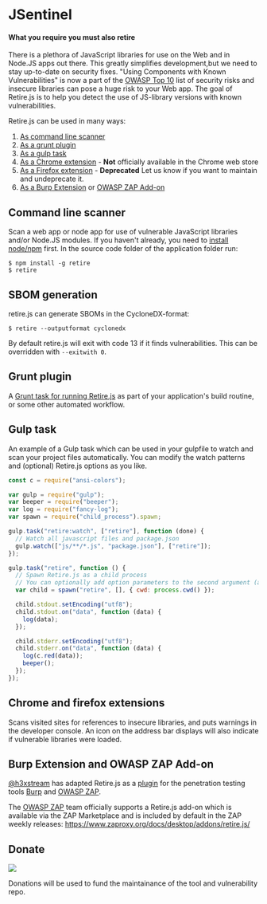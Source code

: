 # JSentinel

#### What you require you must also retire

There is a plethora of JavaScript libraries for use on the Web and in Node.JS apps out there. This greatly simplifies development,but we need to stay up-to-date on security fixes. "Using Components with Known Vulnerabilities" is now a part of the [OWASP Top 10](https://www.owasp.org/index.php/Top_10_2013-A9-Using_Components_with_Known_Vulnerabilities) list of security risks and insecure libraries can pose a huge risk to your Web app. The goal of Retire.js is to help you detect the use of JS-library versions with known vulnerabilities.

Retire.js can be used in many ways:

1. [As command line scanner](https://github.com/RetireJS/retire.js/tree/master/node)
2. [As a grunt plugin](https://github.com/bekk/grunt-retire)
3. [As a gulp task](#user-content-gulp-task)
4. [As a Chrome extension](https://github.com/RetireJS/retire.js/tree/master/chrome) - **Not** officially available in the Chrome web store
5. [As a Firefox extension](https://github.com/RetireJS/retire.js/tree/master/firefox) - **Deprecated** Let us know if you want to maintain and undeprecate it.
6. [As a Burp Extension](https://github.com/h3xstream/burp-retire-js) or [OWASP ZAP Add-on](https://www.zaproxy.org/docs/desktop/addons/retire.js/)

## Command line scanner

Scan a web app or node app for use of vulnerable JavaScript libraries and/or Node.JS modules. If you haven't already, you need to [install node/npm](https://docs.npmjs.com/downloading-and-installing-node-js-and-npm) first. In the source code folder of the application folder run:

```
$ npm install -g retire
$ retire
```

## SBOM generation

retire.js can generate SBOMs in the CycloneDX-format:

```
$ retire --outputformat cyclonedx
```

By default retire.js will exit with code 13 if it finds vulnerabilities. This can be overridden with `--exitwith 0`.

## Grunt plugin

A [Grunt task for running Retire.js](https://github.com/bekk/grunt-retire) as part of your application's build routine, or some other automated workflow.

## Gulp task

An example of a Gulp task which can be used in your gulpfile to watch and scan your project files automatically. You can modify the watch patterns and (optional) Retire.js options as you like.

```javascript
const c = require("ansi-colors");

var gulp = require("gulp");
var beeper = require("beeper");
var log = require("fancy-log");
var spawn = require("child_process").spawn;

gulp.task("retire:watch", ["retire"], function (done) {
  // Watch all javascript files and package.json
  gulp.watch(["js/**/*.js", "package.json"], ["retire"]);
});

gulp.task("retire", function () {
  // Spawn Retire.js as a child process
  // You can optionally add option parameters to the second argument (array)
  var child = spawn("retire", [], { cwd: process.cwd() });

  child.stdout.setEncoding("utf8");
  child.stdout.on("data", function (data) {
    log(data);
  });

  child.stderr.setEncoding("utf8");
  child.stderr.on("data", function (data) {
    log(c.red(data));
    beeper();
  });
});
```

## Chrome and firefox extensions

Scans visited sites for references to insecure libraries, and puts warnings in the developer console. An icon on the address bar displays will also indicate if vulnerable libraries were loaded.

## Burp Extension and OWASP ZAP Add-on

[@h3xstream](https://github.com/h3xstream) has adapted Retire.js as a [plugin](https://github.com/h3xstream/burp-retire-js) for the penetration testing tools [Burp](https://portswigger.net/burp/) and [OWASP ZAP](https://www.zaproxy.org).

The [OWASP ZAP](https://www.zaproxy.org) team officially supports a Retire.js add-on which is available via the ZAP Marketplace and is included by default in the ZAP weekly releases: https://www.zaproxy.org/docs/desktop/addons/retire.js/

## Donate

<a href="https://www.paypal.me/..."><img src="https://www.paypalobjects.com/en_US/i/btn/btn_donate_SM.gif"></a>

Donations will be used to fund the maintainance of the tool and vulnerability repo.
